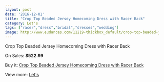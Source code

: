 ```yaml
---
layout: post
date: '2016-12-01'
title: "Crop Top Beaded Jersey Homecoming Dress with Racer Back"
category: Let's
tags: ["racer","dress","bridal","dresses","wedding"]
image: http://www.eudances.com/11219-thickbox_default/crop-top-beaded-jersey-homecoming-dress-with-racer-back.jpg
---
```

Crop Top Beaded Jersey Homecoming Dress with Racer Back

On Sales: **$522.99**
<a href="https://www.eudances.com/en/let-s/3575-crop-top-beaded-jersey-homecoming-dress-with-racer-back.html"><amp-img layout="responsive" width="600" height="600" src="//www.eudances.com/11219-thickbox_default/crop-top-beaded-jersey-homecoming-dress-with-racer-back.jpg" alt="Crop Top Beaded Jersey Homecoming Dress with Racer Back 0" /></a>
<a href="https://www.eudances.com/en/let-s/3575-crop-top-beaded-jersey-homecoming-dress-with-racer-back.html"><amp-img layout="responsive" width="600" height="600" src="//www.eudances.com/11221-thickbox_default/crop-top-beaded-jersey-homecoming-dress-with-racer-back.jpg" alt="Crop Top Beaded Jersey Homecoming Dress with Racer Back 1" /></a>
<a href="https://www.eudances.com/en/let-s/3575-crop-top-beaded-jersey-homecoming-dress-with-racer-back.html"><amp-img layout="responsive" width="600" height="600" src="//www.eudances.com/11220-thickbox_default/crop-top-beaded-jersey-homecoming-dress-with-racer-back.jpg" alt="Crop Top Beaded Jersey Homecoming Dress with Racer Back 2" /></a>

Buy it: [Crop Top Beaded Jersey Homecoming Dress with Racer Back](https://www.eudances.com/en/let-s/3575-crop-top-beaded-jersey-homecoming-dress-with-racer-back.html "Crop Top Beaded Jersey Homecoming Dress with Racer Back")

View more: [Let's](https://www.eudances.com/en/74-let-s "Let's")